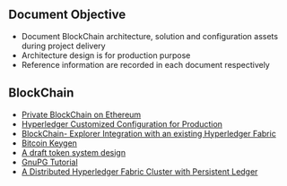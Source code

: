 ## Document Objective
- Document BlockChain architecture, solution and configuration assets during project delivery
- Architecture design is for production purpose
- Reference information are recorded in each document respectively

## BlockChain
- [Private BlockChain on Ethereum](./docs/20180305_eth.md)
- [Hyperledger Customized Configuration for Production](./docs/20180306_hl_sample.md)
- [BlockChain- Explorer Integration with an existing Hyperledger Fabric](./docs/20180322_bc_explorer.md)
- [Bitcoin Keygen](./docs/20180710_btc_key_gen.md)
- [A draft token system design](./docs/20180710_tokenization.md)
- [GnuPG Tutorial](./docs/20180717_gnupg.md)
- [A Distributed Hyperledger Fabric Cluster with Persistent Ledger](./docs/20180424_bc_prod.md)
